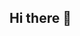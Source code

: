 ## Hi there 👋

<!--
**Jessica0738/Jessica0738** is a ✨ _special_ ✨ repository because its `README.md` (this file) appears on your GitHub profile.

Here are some ideas to get you started:

- 🔭 Favorite color: blue
- 🌱 Favorite season: winter
- 😄 Hobbies: reading
-->
